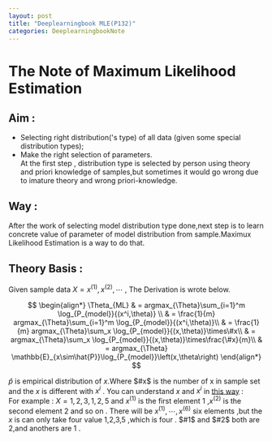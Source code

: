 ```yaml
---
layout: post
title: "Deeplearningbook MLE(P132)"
categories: DeeplearningbookNote
---
```

# The Note of Maximum Likelihood Estimation  
## Aim :  

- Selecting right distribution('s type) of all data (given some special distribution types);
- Make the right selection of parameters.  
At the first step , distribution type is selected by person using theory and priori knowledge of samples,but sometimes it would go wrong due to imature theory and wrong priori-knowledge.  

## Way :  
  
After the work of selecting model distribution type done,next step is to learn concrete value of parameter of model distribution from sample.Maximux Likelihood Estimation is a way to do that.  

## Theory Basis :  

Given sample data $X = {x^{(1)},x^{(2)},\cdots}$ , The Derivation is wrote below.

$$
\begin{align*}
\Theta_{ML} & = argmax_{\Theta}\sum_{i=1}^m \log_{P_{model}}{(x^i,\theta)} \\
            & = \frac{1}{m} argmax_{\Theta}\sum_{i=1}^m \log_{P_{model}}{(x^i,\theta)}\\
            & = \frac{1}{m} argmax_{\Theta}\sum_x \log_{P_{model}}{(x,\theta)}\times\#x\\
            & = argmax_{\Theta}\sum_x \log_{P_{model}}{(x,\theta)}\times\frac{\#x}{m}\\
            & = argmax_{\Theta} \mathbb{E}_{x\sim\hat{P}}\log_{P_{model}}\left(x,\theta\right)
\end{align*}
$$

$\hat{p}$ is empirical distribution of $x$.Where $#x$ is the number of x in sample set and the $x$ is different with $x^i$ . You can understand $x$ and $x^i$ in [this way](https://stats.stackexchange.com/a/320503/213737) :  
For example : $X = {1,2,3,1,2,5}$ and $x^{(1)}$ is the first element $1$ ,$x^{(2)}$ is the second element $2$ and so on . There will be $x^{(1)},\cdots,x^{(6)}$ six elements ,but the $x$ is can only take four value 1,2,3,5 ,which is four . $#1$ and $#2$ both are 2,and anothers are 1 .

